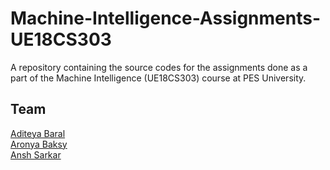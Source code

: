 # Machine-Intelligence-Assignments-UE18CS303
A repository containing the source codes for the assignments done as a part of the Machine Intelligence (UE18CS303) course at PES University.

## Team

[Aditeya Baral](https://github.com/aditeyabaral) <br>
[Aronya Baksy](https://github.com/abaksy) <br>
[Ansh Sarkar](https://github.com/anshsarkar)
